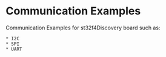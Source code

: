 # Communication Examples
 Communication Examples for st32f4Discovery board such as:

 	* I2C
	* SPI
	* UART

